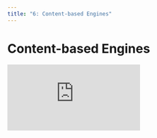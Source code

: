 ```yaml
---
title: "6: Content-based Engines"
---
```


# Content-based Engines

<div class='embed-container'><iframe src='https://player.vimeo.com/video/322707365' frameborder='0' webkitAllowFullScreen mozallowfullscreen allowFullScreen></iframe></div>